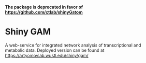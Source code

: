 **The package is deprecated in favor of https://github.com/ctlab/shinyGatom**


# Shiny GAM

A web-service for integrated network analysis of transcriptional and metabolic data. Deployed version can be found at https://artyomovlab.wustl.edu/shiny/gam/
